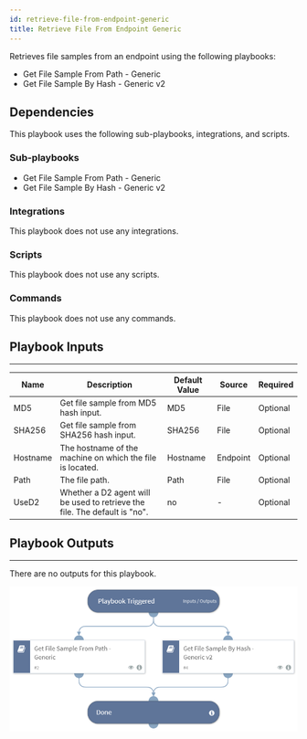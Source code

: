 ```yaml
---
id: retrieve-file-from-endpoint-generic
title: Retrieve File From Endpoint Generic
---
```


Retrieves file samples from an endpoint using the following playbooks:
- Get File Sample From Path - Generic
- Get File Sample By Hash - Generic v2

## Dependencies
This playbook uses the following sub-playbooks, integrations, and scripts.

### Sub-playbooks
* Get File Sample From Path - Generic
* Get File Sample By Hash - Generic v2

### Integrations
This playbook does not use any integrations.

### Scripts
This playbook does not use any scripts.

### Commands
This playbook does not use any commands.

## Playbook Inputs
---

| **Name** | **Description** | **Default Value** | **Source** | **Required** |
| --- | --- | --- | --- | --- |
| MD5 | Get file sample from MD5 hash input. | MD5 | File | Optional |
| SHA256 | Get file sample from SHA256 hash input. | SHA256 | File | Optional |
| Hostname | The hostname of the machine on which the file is located. | Hostname | Endpoint | Optional |
| Path | The file path. | Path | File | Optional |
| UseD2 | Whether a D2 agent will be used to retrieve the file. The default is "no". | no | - | Optional |

## Playbook Outputs
---
There are no outputs for this playbook.

![Retrieve_File_from_Endpoint_Generic](https://github.com/ElazarK/content-docs/blob/master/images/playbooks/Retrieve_File_from_Endpoint_Generic.png)
